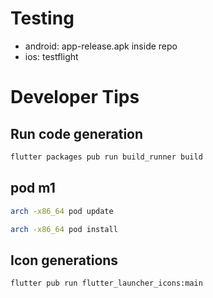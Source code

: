 # Testing

- android: app-release.apk inside repo
- ios: testflight 

# Developer Tips

## Run code generation

```bash
flutter packages pub run build_runner build
```

## pod m1

```bash
arch -x86_64 pod update
```

```bash
arch -x86_64 pod install
```

## Icon generations

```bash
flutter pub run flutter_launcher_icons:main
```